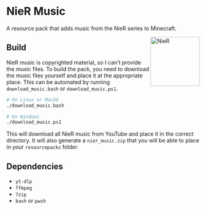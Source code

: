# NieR Music

A resource pack that adds music from the NieR series to Minecraft.

<img
  align="right"
  alt="NieR"
  src="https://github.com/user-attachments/assets/ab0d2f9a-1e3e-4925-a7f5-c5a3e06d83e4"
  width="128"
/>

## Build

NieR music is copyrighted material, so I can't provide the music files. To build the pack, you need to download the music files yourself and place it at the appropriate place. This can be automated by running `download_music.bash` or `download_music.ps1`.

```bash
# On Linux or MacOS
./download_music.bash

# On Windows
./download_music.ps1
```

This will download all NieR music from YouTube and place it in the correct directory. It will also generate a `nier_music.zip` that you will be able to place in your `resourcepacks` folder.

## Dependencies

- `yt-dlp`
- `ffmpeg`
- `7zip`
- `bash` or `pwsh`
